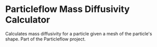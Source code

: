 # Particleflow Mass Diffusivity Calculator
Calculates mass diffusivity for a particle given a mesh of the particle's shape.
Part of the Particleflow project.
